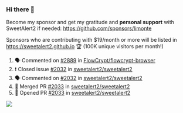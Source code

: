### Hi there 👋

Become my sponsor and get my gratitude and **personal support** with SweetAlert2 if needed: https://github.com/sponsors/limonte

Sponsors who are contributing with $19/month or more will be listed in https://sweetalert2.github.io 🏆 (100K unique visitors per month!)

<!--START_SECTION:activity-->
1. 🗣 Commented on [#2889](https://github.com//FlowCrypt/flowcrypt-browser/issues/2889) in [FlowCrypt/flowcrypt-browser](https://github.com//FlowCrypt/flowcrypt-browser)
2. ❗️ Closed issue [#2032](https://github.com//sweetalert2/sweetalert2/issues/2032) in [sweetalert2/sweetalert2](https://github.com//sweetalert2/sweetalert2)
3. 🗣 Commented on [#2032](https://github.com//sweetalert2/sweetalert2/issues/2032) in [sweetalert2/sweetalert2](https://github.com//sweetalert2/sweetalert2)
4. 🎉 Merged PR [#2033](https://github.com//sweetalert2/sweetalert2/pull/2033) in [sweetalert2/sweetalert2](https://github.com//sweetalert2/sweetalert2)
5. 💪 Opened PR [#2033](https://github.com//sweetalert2/sweetalert2/pull/2033) in [sweetalert2/sweetalert2](https://github.com//sweetalert2/sweetalert2)
<!--END_SECTION:activity-->

![](https://github-readme-stats.vercel.app/api?username=limonte&theme=vue&show_icons=true)
